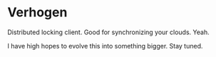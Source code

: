 # Verhogen

Distributed locking client. Good for synchronizing your clouds. Yeah.

I have high hopes to evolve this into something bigger. Stay tuned.
